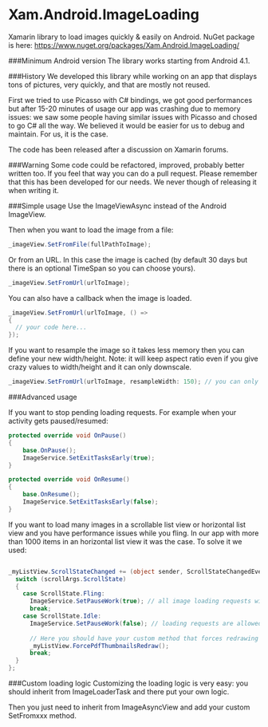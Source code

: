 Xam.Android.ImageLoading
==========================================

Xamarin library to load images quickly & easily on Android.
NuGet package is here: https://www.nuget.org/packages/Xam.Android.ImageLoading/

###Minimum Android version
The library works starting from Android 4.1.

###History
We developed this library while working on an app that displays tons of pictures, very quickly, and that are mostly not reused.

First we tried to use Picasso with C# bindings, we got good performances but after 15-20 minutes of usage our app was crashing due to memory issues: we saw some people having similar issues with Picasso and chosed to go C# all the way.
We believed it would be easier for us to debug and maintain. For us, it is the case.

The code has been released after a discussion on Xamarin forums.

###Warning
Some code could be refactored, improved, probably better written too. If you feel that way you can do a pull request.
Please remember that this has been developed for our needs. We never though of releasing it when writing it.

###Simple usage
Use the ImageViewAsync instead of the Android ImageView.

Then when you want to load the image from a file:
```C#
_imageView.SetFromFile(fullPathToImage);
```

Or from an URL. In this case the image is cached (by default 30 days but there is an optional TimeSpan so you can choose yours).
```C#
_imageView.SetFromUrl(urlToImage);
```

You can also have a callback when the image is loaded.
```C#
_imageView.SetFromUrl(urlToImage, () =>
{
  // your code here...
});
```

If you want to resample the image so it takes less memory then you can define your new width/height. Note: it will keep aspect ratio even if you give crazy values to width/height and it can only downscale.
```C#
_imageView.SetFromUrl(urlToImage, resampleWidth: 150); // you can only give one value since we keep aspect ratio
```

###Advanced usage

If you want to stop pending loading requests. For example when your activity gets paused/resumed:
```C#
protected override void OnPause()
{
	base.OnPause();
	ImageService.SetExitTasksEarly(true);
}

protected override void OnResume()
{
	base.OnResume();
	ImageService.SetExitTasksEarly(false);
}
```

If you want to load many images in a scrollable list view or horizontal list view and you have performance issues while you fling. In our app with more than 1000 items in an horizontal list view it was the case. To solve it we used:
```C#

_myListView.ScrollStateChanged += (object sender, ScrollStateChangedEventArgs scrollArgs) => {
  switch (scrollArgs.ScrollState)
  {
    case ScrollState.Fling:
      ImageService.SetPauseWork(true); // all image loading requests will be silently canceled
      break;
    case ScrollState.Idle:
      ImageService.SetPauseWork(false); // loading requests are allowed again
      
      // Here you should have your custom method that forces redrawing visible list items
      _myListView.ForcePdfThumbnailsRedraw();
      break;
  }
};
```

###Custom loading logic
Customizing the loading logic is very easy: you should inherit from ImageLoaderTask and there put your own logic. 

Then you just need to inherit from ImageAsyncView and add your custom SetFromxxx method.
